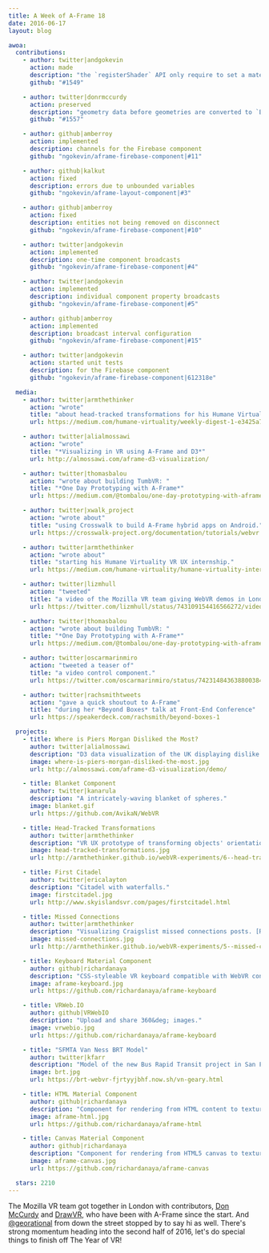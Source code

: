 ```yaml
---
title: A Week of A-Frame 18
date: 2016-06-17
layout: blog

awoa:
  contributions:
    - author: twitter|andgokevin
      action: made
      description: "the `registerShader` API only require to set a material, rather than return"
      github: "#1549"

    - author: twitter|donrmccurdy
      action: preserved
      description: "geometry data before geometries are converted to `BufferGeometry`s"
      github: "#1557"

    - author: github|amberroy
      action: implemented
      description: channels for the Firebase component
      github: "ngokevin/aframe-firebase-component|#11"

    - author: github|kalkut
      action: fixed
      description: errors due to unbounded variables
      github: "ngokevin/aframe-layout-component|#3"

    - author: github|amberroy
      action: fixed
      description: entities not being removed on disconnect
      github: "ngokevin/aframe-firebase-component|#10"

    - author: twitter|andgokevin
      action: implemented
      description: one-time component broadcasts
      github: "ngokevin/aframe-firebase-component|#4"

    - author: twitter|andgokevin
      action: implemented
      description: individual component property broadcasts
      github: "ngokevin/aframe-firebase-component|#5"

    - author: github|amberroy
      action: implemented
      description: broadcast interval configuration
      github: "ngokevin/aframe-firebase-component|#15"

    - author: twitter|andgokevin
      action: started unit tests
      description: for the Firebase component
      github: "ngokevin/aframe-firebase-component|612318e"

  media:
    - author: twitter|armthethinker
      action: "wrote"
      title: "about head-tracked transformations for his Humane Virtuality internship."
      url: https://medium.com/humane-virtuality/weekly-digest-1-e3425a74e594

    - author: twitter|alialmossawi
      action: "wrote"
      title: "*Visualizing in VR using A-Frame and D3*"
      url: http://almossawi.com/aframe-d3-visualization/

    - author: twitter|thomasbalou
      action: "wrote about building TumbVR: "
      title: "*One Day Prototyping with A-Frame*"
      url: https://medium.com/@tombalou/one-day-prototyping-with-aframevr

    - author: twitter|xwalk_project
      action: "wrote about"
      title: "using Crosswalk to build A-Frame hybrid apps on Android."
      url: https://crosswalk-project.org/documentation/tutorials/webvr.html

    - author: twitter|armthethinker
      action: "wrote about"
      title: "starting his Humane Virtuality VR UX internship."
      url: https://medium.com/humane-virtuality/humane-virtuality-internship-ca69a834175a

    - author: twitter|lizmhull
      action: "tweeted"
      title: "a video of the Mozilla VR team giving WebVR demos in London."
      url: https://twitter.com/lizmhull/status/743109154416566272/video/1

    - author: twitter|thomasbalou
      action: "wrote about building TumbVR: "
      title: "*One Day Prototyping with A-Frame*"
      url: https://medium.com/@tombalou/one-day-prototyping-with-aframevr

    - author: twitter|oscarmarinmiro
      action: "tweeted a teaser of"
      title: "a video control component."
      url: https://twitter.com/oscarmarinmiro/status/742314843638800384

    - author: twitter|rachsmithtweets
      action: "gave a quick shoutout to A-Frame"
      title: "during her *Beyond Boxes* talk at Front-End Conference"
      url: https://speakerdeck.com/rachsmith/beyond-boxes-1

  projects:
    - title: Where is Piers Morgan Disliked the Most?
      author: twitter|alialmossawi
      description: "D3 data visualization of the UK displaying dislike levels of Piers Morgan. ([code](https://github.com/almossawi/aframe-d3-visualization))"
      image: where-is-piers-morgan-disliked-the-most.jpg
      url: http://almossawi.com/aframe-d3-visualization/demo/

    - title: Blanket Component
      author: twitter|kanarula
      description: "A intricately-waving blanket of spheres."
      image: blanket.gif
      url: https://github.com/AvikaN/WebVR

    - title: Head-Tracked Transformations
      author: twitter|armthethinker
      description: "VR UX prototype of transforming objects' orientations with your head to enhance VR experiences that don't have positional tracking. [Read the instructions listed at #6](http://armthethinker.github.io/webVR-experiments/). ([code](https://github.com/armthethinker/webVR-experiments))"
      image: head-tracked-transformations.jpg
      url: http://armthethinker.github.io/webVR-experiments/6--head-tracked-transformations.html

    - title: First Citadel
      author: twitter|ericalayton
      description: "Citadel with waterfalls."
      image: firstcitadel.jpg
      url: http://www.skyislandsvr.com/pages/firstcitadel.html

    - title: Missed Connections
      author: twitter|armthethinker
      description: "Visualizing Craigslist missed connections posts. [Read the instructions listed at #5](http://armthethinker.github.io/webVR-experiments/). ([code](https://github.com/armthethinker/webVR-experiments))"
      image: missed-connections.jpg
      url: http://armthethinker.github.io/webVR-experiments/5--missed-connections.html

    - title: Keyboard Material Component
      author: github|richardanaya
      description: "CSS-styleable VR keyboard compatible with WebVR controllers."
      image: aframe-keyboard.jpg
      url: https://github.com/richardanaya/aframe-keyboard

    - title: VRWeb.IO
      author: github|VRWebIO
      description: "Upload and share 360&deg; images."
      image: vrwebio.jpg
      url: https://github.com/richardanaya/aframe-keyboard

    - title: "SFMTA Van Ness BRT Model"
      author: twitter|kfarr
      description: "Model of the new Bus Rapid Transit project in San Francisco."
      image: brt.jpg
      url: https://brt-webvr-fjrtyyjbhf.now.sh/vn-geary.html

    - title: HTML Material Component
      author: github|richardanaya
      description: "Component for rendering from HTML content to texture. See also [HTML Shader](https://github.com/mayognaise/aframe-html-shader)"
      image: aframe-html.jpg
      url: https://github.com/richardanaya/aframe-html

    - title: Canvas Material Component
      author: github|richardanaya
      description: "Component for rendering from HTML5 canvas to texture. See also [Draw Component](https://github.com/maxkrieger/aframe-draw-component)"
      image: aframe-canvas.jpg
      url: https://github.com/richardanaya/aframe-canvas

  stars: 2210
---
```


The Mozilla VR team got together in London with contributors, [Don
McCurdy](https://twitter.com/donrmccurdy) and [DrawVR](https://drawvr.com), who
have been with A-Frame since the start. And
[@georational](https://twitter.com/georational) from down the street stopped by
to say hi as well. There's strong momentum heading into the second half of
2016, let's do special things to finish off The Year of VR!
